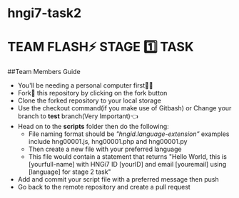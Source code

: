 # hngi7-task2
# TEAM FLASH:zap: STAGE :one: TASK

##Team Members Guide
- You'll be needing a personal computer first:technologist:
- Fork:fork_and_knife: this repository by clicking on the fork button
- Clone the forked repository to your local storage
- Use the checkout command(if you make use of Gitbash) or Change your branch to **test** branch(Very Important):point_left:
- Head on to the **scripts** folder then do the following:
  - File naming format should be _"hngid.language-extension”_ examples include hng00001.js, hng00001.php and hng00001.py
  - Then create a new file with your preferred language
  - This file would contain a statement that returns "Hello World, this is [yourfull-name] with HNGi7 ID [yourID] and email [youremail] using [language] for stage 2 task"
- Add and commit your script file with a preferred message then push
- Go back to the remote repository and create a pull request
